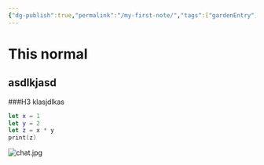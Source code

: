 ```yaml
---
{"dg-publish":true,"permalink":"/my-first-note/","tags":["gardenEntry"]}
---
```



# This normal

## asdlkjasd

###H3 klasjdlkas

 ```swift
 let x = 1
 let y = 2
 let z = x * y
 print(z)
 ```

![chat.jpg](/img/user/Attachments/chat.jpg) 